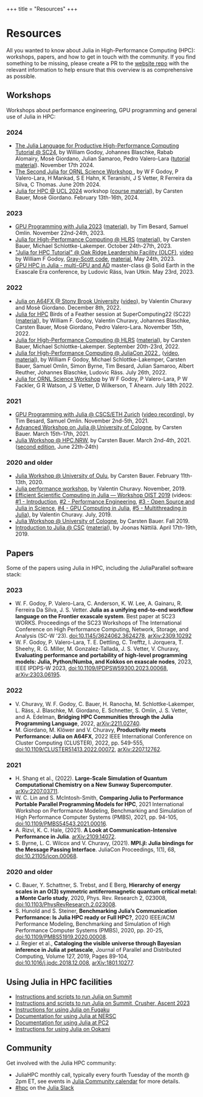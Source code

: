 +++
title = "Resources"
+++

# Resources

All you wanted to know about Julia in High-Performance Computing (HPC): workshops, papers,
and how to get in touch with the community.
If you find something to be missing, please create a PR to the
[website repo](https://github.com/JuliaParallel/juliaparallel.github.io)
with the relevant information to help ensure that this overview is as
comprehensive as possible.

## Workshops

Workshops about performance engineering, GPU programming and general use of Julia in HPC:

### 2024

* [The Julia Language for Productive High-Performance Computing Tutorial @ SC24](https://sc24.conference-program.com/presentation/?id=tut130&sess=sess433), by William Godoy, Johannes Blaschke, Rabab Alomairy, Mosè Giordano, Julian Samaroo, Pedro Valero-Lara ([tutorial material](https://github.com/JuliaParallel/julia-hpc-tutorial-sc24)). November 17th 2024.
* [The Second Julia for ORNL Science Workshop ](https://ornl.github.io/events/jufos2024/), by W F Godoy, P Valero-Lara, H Mankad, S E Hahn, K Teranishi, J S Vetter, R Ferreira da Silva, C Thomas. June 20th 2024.
* [Julia for HPC @ UCL 2024](https://github-pages.arc.ucl.ac.uk/julia-hpc-2024/) workshop ([course material](https://github.com/carstenbauer/JuliaUCL24)), by Carsten Bauer, Mosè Giordano. February 13th-16th, 2024.

### 2023

* [GPU Programming with Julia 2023](https://github.com/omlins/julia-gpu-course-2023) ([material](https://github.com/maleadt/cscs2023)), by Tim Besard, Samuel Omlin.  November 22nd-24th, 2023.
* [Julia for High-Performance Computing @ HLRS](https://www.hlrs.de/training/2023/julia) ([material](https://github.com/carstenbauer/JuliaHLRS23)), by Carsten Bauer, Michael Schlottke-Lakemper. October 24th-27th, 2023.
* ["Julia for HPC Tutorial" @ Oak Ridge Leardership Facility (OLCF)](https://www.olcf.ornl.gov/calendar/julia-for-high-performance-computing-tutorial/), [video](https://vimeo.com/830368460?share=copy) by William F Godoy,  [Gray-Scott code](https://github.com/JuliaORNL/GrayScott.jl), [material](https://juliaornl.github.io/TutorialJuliaHPC/), May 24th, 2023.
* [GPU HPC in Julia - multi-GPU and AD](https://github.com/PTsolvers/Galileo23-MC1-GPU) master-class @ Solid Earth in the Exascale Era conference, by Ludovic Räss, Ivan Utkin. May 23rd, 2023.

### 2022

* [Julia on A64FX @ Stony Brook University](https://github.com/giordano/julia-on-ookami/)
  ([video](https://www.youtube.com/watch?v=kZNYFWGnixA)), by Valentin Churavy and Mosè
  Giordano.  December 8th, 2022.
* [Julia for HPC](https://sc22.supercomputing.org/presentation/?id=bof136&sess=sess309)
  Birds of a Feather session at SuperComputing22 (SC22)
  ([material](https://github.com/JuliaParallel/julia-hpc-bof-sc22)), by William F. Godoy,
  Valentin Churavy, Johannes Blaschke, Carsten Bauer, Mosè Giordano, Pedro Valero-Lara. November 15th,
  2022.
* [Julia for High-Performance Computing @ HLRS](https://www.hlrs.de/training/2022/julia)
  ([material](https://github.com/carstenbauer/JuliaHLRS22)), by Carsten Bauer, Michael Schlottke-Lakemper. September 20th-23rd, 2022.
* [Julia for High-Performance Computing @ JuliaCon 2022
  ](https://live.juliacon.org/talk/LUWYRJ),
  ([video](https://www.youtube.com/watch?v=fog1x9rs71Q),
  [material](https://github.com/JuliaParallel/juliacon-2022-julia-for-hpc-minisymposium)),
  by William F Godoy, Michael Schlottke-Lakemper, Carsten Bauer, Samuel Omlin, Simon Byrne, Tim Besard,
  Julian Samaroo, Albert Reuther, Johannes Blaschke, Ludovic
  Räss. July 26th, 2022.
* [Julia for ORNL Science Workshop](https://ornl.github.io/events/jufos2022/) by W F Godoy, P Valero-Lara, P W Fackler, G R Watson, J S Vetter, D Wilkerson, T Ahearn.  July 18th 2022.

### 2021

* [GPU Programming with Julia @ CSCS/ETH Zurich](https://github.com/omlins/julia-gpu-course)
  ([video recording](https://youtu.be/LmM2QmYw_NM)), by Tim Besard, Samuel Omlin. November
  2nd-5th, 2021.
* [Advanced Workshop on Julia @ University of Cologne](https://github.com/carstenbauer/JuliaCologne21),
  by Carsten Bauer. March 15th-17th, 2021.
* [Julia Workshop @ HPC.NRW](https://github.com/carstenbauer/JuliaNRW21),
  by Carsten Bauer. March 2nd-4th, 2021. ([second edition](https://github.com/carstenbauer/JuliaNRWSS21), June 22th-24th)

### 2020 and older

* [Julia Workshop @ University of Oulu](https://github.com/carstenbauer/JuliaOulu20),
  by Carsten Bauer. February 11th-13th, 2020.
* [Julia performance
  workshop](https://github.com/vchuravy/julia-performance/tree/a1c77e92033c0ef3f58a360978ac2d3b08745ba8),
  by Valentin Churavy.  November, 2019.
* [Efficient Scientific Computing in Julia — Workshop OIST
  2019](https://github.com/JuliaLabs/Workshop-OIST) (videos: [#1 -
  Introduction](https://www.youtube.com/watch?v=uWlfFn5U0WA), [#2 - Performance
  Engineering](https://www.youtube.com/watch?v=Vm8ZoyM3kqw), [#3 - Open Source and Julia in
  Science](https://www.youtube.com/watch?v=iCeg795IZq0), [#4 - GPU Computing in
  Julia](https://www.youtube.com/watch?v=7Yq1UyncDNc), [#5 - Multithreading in
  Julia](https://www.youtube.com/watch?v=dewQHIaATGE)), by Valentin Churavy. July, 2019.
* [Julia Workshop @ University of Cologne](https://github.com/carstenbauer/JuliaWorkshop19),
  by Carsten Bauer. Fall 2019.
* [Introduction to Julia @ CSC](https://www.csc.fi/web/training/-/julia_intro_2019)
  ([material](https://github.com/csc-training/julia-introduction/)), by Joonas
  Nättilä. April 17th-19th, 2019.

## Papers

Some of the papers using Julia in HPC, including the JuliaParallel software stack:

### 2023

* W. F. Godoy, P. Valero-Lara, C. Anderson, K. W. Lee, A. Gainaru, R. Ferreira Da Silva, J. S. Vetter. **Julia as a unifying end-to-end workflow language on the Frontier exascale system**. Best paper at SC23 WORKS. Proceedings of the SC23 Workshops of The International Conference on High Performance Computing, Network, Storage, and Analysis (SC-W '23). [doi:10.1145/3624062.3624278](https://doi.org/10.1145/3624062.3624278), [arXiv:2309.10292](https://doi.org/10.48550/arXiv.2309.10292)
* W. F. Godoy, P. Valero-Lara, T. E. Dettling, C. Trefftz, I. Jorquera, T. Sheehy, R. G. Miller, M. Gonzalez-Tallada, J. S. Vetter, V. Churavy, **Evaluating performance and portability of high-level programming models: Julia, Python/Numba, and Kokkos on exascale nodes**, 2023, IEEE IPDPS-W 2023, [doi:10.1109/IPDPSW59300.2023.00068](https://doi.org/10.1109/IPDPSW59300.2023.00068), [arXiv:2303.06195](https://arxiv.org/abs/2303.06195).

### 2022

* V. Churavy, W. F. Godoy, C. Bauer, H. Ranocha, M. Schlottke-Lakemper, L. Räss, J. Blaschke,
  M. Giordano, E. Schnetter, S. Omlin, J. S. Vetter, and A. Edelman, **Bridging HPC
  Communities through the Julia Programming Language**,
  2022, [arXiv:2211.02740](https://arxiv.org/abs/2211.02740).
* M. Giordano, M. Klöwer and V. Churavy, **Productivity meets Performance: Julia on
  A64FX**, 2022 IEEE International Conference
  on Cluster Computing (CLUSTER), 2022, pp. 549-555,
  [doi:10.1109/CLUSTER51413.2022.00072](https://doi.org/10.1109/CLUSTER51413.2022.00072),
  [arXiv:2207.12762](https://arxiv.org/abs/2207.12762).

### 2021

* H. Shang et al., (2022). **Large-Scale Simulation of Quantum Computational Chemistry on a
  New Sunway Supercomputer**. [arXiv:2207.03711](https://arxiv.org/abs/2207.03711).
* W. C. Lin and S. McIntosh-Smith, **Comparing Julia to Performance Portable Parallel
  Programming Models for HPC**, 2021
  International Workshop on Performance Modeling, Benchmarking and Simulation of High
  Performance Computer Systems (PMBS), 2021, pp. 94-105,
  [doi:10.1109/PMBS54543.2021.00016](https://doi.org/10.1109/PMBS54543.2021.00016).
* A. Rizvi, K. C. Hale, (2021). **A Look at Communication-Intensive Performance in
  Julia**. [arXiv:2109.14072](https://arxiv.org/abs/2109.14072).
* S. Byrne, L. C. Wilcox and V. Churavy, (2021). **MPI.jl: Julia bindings for the Message
  Passing Interface**. JuliaCon Proceedings, 1(1), 68,
  [doi:10.21105/jcon.00068](https://doi.org/10.21105/jcon.00068).

### 2020 and older

* C. Bauer, Y. Schattner, S. Trebst, and E Berg, **Hierarchy of energy scales in an O(3)
  symmetric antiferromagnetic quantum critical metal: a Monte Carlo
  study**, 2020, Phys. Rev. Research 2,
  023008,
  [doi:10.1103/PhysRevResearch.2.023008](https://doi.org/10.1103/PhysRevResearch.2.023008).
* S. Hunold and S. Steiner, **Benchmarking Julia’s Communication Performance: Is Julia HPC
  ready or Full HPC?**, 2020 IEEE/ACM
  Performance Modeling, Benchmarking and Simulation of High Performance Computer Systems
  (PMBS), 2020, pp. 20-25,
  [doi:10.1109/PMBS51919.2020.00008](https://doi.org/10.1109/PMBS51919.2020.00008).
* J. Regier et al., **Cataloging the visible universe through Bayesian inference in Julia at
  petascale**, Journal of Parallel and
  Distributed Computing, Volume 127, 2019, Pages 89-104,
  [doi:10.1016/j.jpdc.2018.12.008](https://doi.org/10.1016/j.jpdc.2018.12.008),
  [arXiv:1801.10277](https://arxiv.org/abs/1801.10277).

## Using Julia in HPC facilities

* [Instructions and scripts to run Julia on
  Summit](https://github.com/JuliaLabs/julia-on-summit)
* [Instructions and scripts to run Julia on
  Summit, Crusher, Ascent 2023](https://github.com/JuliaORNL/GrayScott.jl/tree/main/scripts)
* [Instructions for using Julia on Fugaku](https://github.com/giordano/julia-on-fugaku/)
* [Documentation for using Julia at
  NERSC](https://docs.nersc.gov/development/languages/julia/)
* [Documentation for using Julia at PC2](https://upb-pc2.atlassian.net/wiki/spaces/PC2DOK/pages/1902093/Julia)
* [Instructions for using Julia on Ookami](https://github.com/giordano/julia-on-ookami/)

## Community

Get involved with the Julia HPC community:

* JuliaHPC monthly call, typically every fourth Tuesday of the month @ 2pm ET, see events in
  [Julia Community calendar](https://julialang.org/community/#events) for more details.
* [#hpc](https://julialang.slack.com/archives/CBFP2PTTR) on the [Julia Slack](https://julialang.org/slack/)
